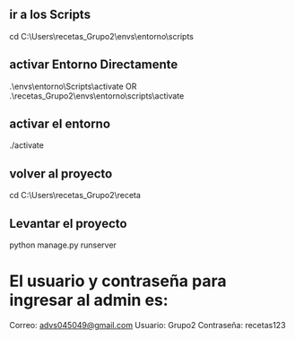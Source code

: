 ## ir a los Scripts
cd C:\Users\recetas_Grupo2\envs\entorno\scripts

## activar Entorno Directamente
.\envs\entorno\Scripts\activate
OR
.\recetas_Grupo2\envs\entorno\scripts\activate

## activar el entorno
./activate

## volver al proyecto
cd C:\Users\recetas_Grupo2\receta

## Levantar el proyecto
python manage.py runserver

# El usuario y contraseña para ingresar al admin es:
Correo: advs045049@gmail.com
Usuario: Grupo2
Contraseña: recetas123
